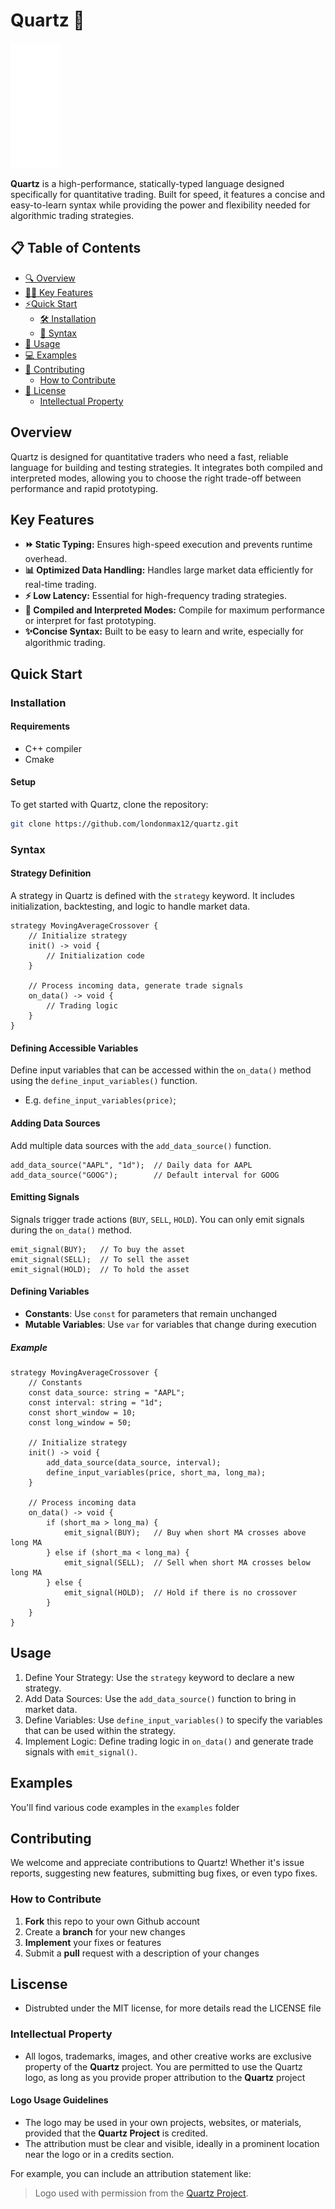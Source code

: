 
<div>
<h1>Quartz 🚀</h1>
<img src="./quartz.png" alt="logo" width="80" height="200">
<p><b>Quartz</b> is a high-performance, statically-typed language designed specifically for quantitative trading. Built for speed, it features a concise and easy-to-learn syntax while providing the power and flexibility needed for algorithmic trading strategies.</p>
</div>


## 📋 Table of Contents
- [🔍 Overview](#overview)
- [🧑‍💻 Key Features](#key-features)
- [⚡Quick Start](#quick-start)
  - [🛠️ Installation](#installation)
  - [📝 Syntax](#syntax)
- [🚀 Usage](#usage)
- [💻 Examples](#examples)
- [🤝 Contributing](#contributing)
  - [How to Contribute](#how-to-contribute)
- [📜 License](#license)
  - [Intellectual Property](#intellectual-property)
## Overview
Quartz is designed for quantitative traders who need a fast, reliable language for building and testing strategies. It integrates both compiled and interpreted modes, allowing you to choose the right trade-off between performance and rapid prototyping.
## Key Features
- **⏩ Static Typing:** Ensures high-speed execution and prevents runtime overhead.
- **📊 Optimized Data Handling:** Handles large market data efficiently for real-time trading.
- **⚡ Low Latency:** Essential for high-frequency trading strategies.
- **🔄 Compiled and Interpreted Modes:** Compile for maximum performance or interpret for fast prototyping.
- **✨Concise Syntax:** Built to be easy to learn and write, especially for algorithmic trading.
## Quick Start
### Installation
#### Requirements
- C++ compiler
- Cmake
#### Setup
To get started with Quartz, clone the repository:

```bash
git clone https://github.com/londonmax12/quartz.git
```
### Syntax
#### Strategy Definition
A strategy in Quartz is defined with the `strategy` keyword. It includes initialization, backtesting, and logic to handle market data.
```
strategy MovingAverageCrossover {
    // Initialize strategy
    init() -> void {
        // Initialization code
    }

    // Process incoming data, generate trade signals
    on_data() -> void {
        // Trading logic
    }
}
```
#### Defining Accessible Variables
Define input variables that can be accessed within the `on_data()` method using the `define_input_variables()` function.
- E.g. `define_input_variables(price)`;
#### Adding Data Sources
Add multiple data sources with the `add_data_source()` function.
```
add_data_source("AAPL", "1d");  // Daily data for AAPL
add_data_source("GOOG");        // Default interval for GOOG
```
#### Emitting Signals
Signals trigger trade actions (`BUY`, `SELL`, `HOLD`). You can only emit signals during the `on_data()` method.
```
emit_signal(BUY);   // To buy the asset
emit_signal(SELL);  // To sell the asset
emit_signal(HOLD);  // To hold the asset
```
#### Defining Variables
- **Constants**: Use `const` for parameters that remain unchanged
- **Mutable Variables**: Use `var` for variables that change during execution
##### Example
```
strategy MovingAverageCrossover {
    // Constants
    const data_source: string = "AAPL";
    const interval: string = "1d";
    const short_window = 10;
    const long_window = 50;

    // Initialize strategy
    init() -> void {
        add_data_source(data_source, interval);
        define_input_variables(price, short_ma, long_ma);
    }

    // Process incoming data
    on_data() -> void {
        if (short_ma > long_ma) {
            emit_signal(BUY);   // Buy when short MA crosses above long MA
        } else if (short_ma < long_ma) {
            emit_signal(SELL);  // Sell when short MA crosses below long MA
        } else {
            emit_signal(HOLD);  // Hold if there is no crossover
        }
    }
}
```
## Usage
1. Define Your Strategy: Use the `strategy` keyword to declare a new strategy.
2. Add Data Sources: Use the `add_data_source()` function to bring in market data.
3. Define Variables: Use `define_input_variables()` to specify the variables that can be used within the strategy.
4. Implement Logic: Define trading logic in `on_data()` and generate trade signals with `emit_signal()`.
## Examples
You'll find various code examples in the `examples` folder
## Contributing
We welcome and appreciate contributions to Quartz! Whether it's issue reports, suggesting new features, submitting bug fixes, or even typo fixes.
### How to Contribute
1. **Fork** this repo to your own Github account
2. Create a **branch** for your new changes
3. **Implement** your fixes or features
4. Submit a **pull** request with a description of your changes
## Liscense
- Distrubted under the MIT license, for more details read the LICENSE file
### Intellectual Property
- All logos, trademarks, images, and other creative works are exclusive property of the **Quartz** project. You are permitted to use the Quartz logo, as long as you provide proper attribution to the **Quartz** project
#### Logo Usage Guidelines
- The logo may be used in your own projects, websites, or materials, provided that the **Quartz Project** is credited.
- The attribution must be clear and visible, ideally in a prominent location near the logo or in a credits section.

For example, you can include an attribution statement like:
> Logo used with permission from the [Quartz Project](https://github.com/londonmax12/quartz).
